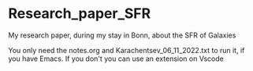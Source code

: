 # Research_paper_SFR
My research paper, during my stay in Bonn, about the SFR of Galaxies


You only need the notes.org and  Karachentsev_06_11_2022.txt to run it, if you have Emacs.
If you don't you can use an extension on Vscode
